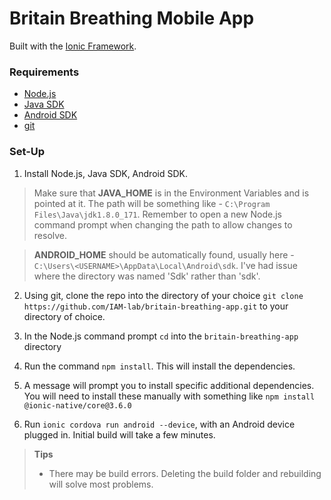 # Britain Breathing Mobile App

Built with the [Ionic Framework](https://ionicframework.com).

### Requirements

- [Node.js](https://nodejs.org/en/)
- [Java SDK](http://www.oracle.com/technetwork/java/javase/downloads/jdk8-downloads-2133151.html)
- [Android SDK](https://developer.android.com/studio/install)   
- [git](https://git-scm.com/downloads)

### Set-Up

1. Install Node.js, Java SDK, Android SDK.

  > Make sure that **JAVA_HOME** is in the Environment Variables and is pointed at it. The path will be something like - `C:\Program Files\Java\jdk1.8.0_171`. Remember to open a new Node.js command prompt when changing the path to allow changes to resolve.

  > **ANDROID_HOME** should be automatically found, usually here - `C:\Users\<USERNAME>\AppData\Local\Android\sdk`. I've had issue where the directory was named 'Sdk' rather than 'sdk'.

2. Using git, clone the repo into the directory of your choice
`git clone https://github.com/IAM-lab/britain-breathing-app.git` to your directory of choice.

3. In the Node.js command prompt `cd` into the `britain-breathing-app` directory
4. Run the command `npm install`. This will install the dependencies.
5. A message will prompt you to install specific additional dependencies. You will need to install these manually with something like `npm install @ionic-native/core@3.6.0`
6. Run `ionic cordova run android --device`, with an Android device plugged in. Initial build will take a few minutes.

> **Tips**
> - There may be build errors. Deleting the build folder and rebuilding will solve most problems.
